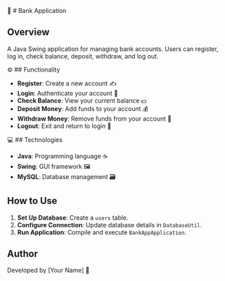🏦 # Bank Application 

## Overview

A Java Swing application for managing bank accounts. Users can register, log in, check balance, deposit, withdraw, and log out.

⚙️ ## Functionality

- **Register**: Create a new account ✍️
- **Login**: Authenticate your account 🔑
- **Check Balance**: View your current balance 💵
- **Deposit Money**: Add funds to your account 💰
- **Withdraw Money**: Remove funds from your account 💸
- **Logout**: Exit and return to login 🚪

💻 ## Technologies

- **Java**: Programming language ☕
- **Swing**: GUI framework 🖼️
- **MySQL**: Database management 🗃️

## How to Use

1. **Set Up Database**: Create a `users` table.
2. **Configure Connection**: Update database details in `DatabaseUtil`.
3. **Run Application**: Compile and execute `BankAppApplication`.

## Author

Developed by [Your Name] 👤
